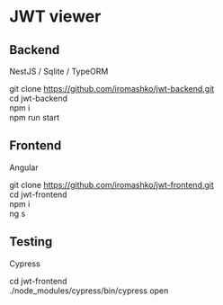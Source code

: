 # JWT viewer

## Backend

NestJS / Sqlite / TypeORM

git clone https://github.com/iromashko/jwt-backend.git \
cd jwt-backend\
npm i \
npm run start

## Frontend

Angular

git clone https://github.com/iromashko/jwt-frontend.git \
cd jwt-frontend \
npm i \
ng s

## Testing

Cypress

cd jwt-frontend \
./node_modules/cypress/bin/cypress open
